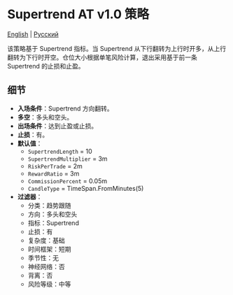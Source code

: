 # Supertrend AT v1.0 策略
[English](README.md) | [Русский](README_ru.md)

该策略基于 Supertrend 指标。当 Supertrend 从下行翻转为上行时开多，从上行翻转为下行时开空。仓位大小根据单笔风险计算，退出采用基于前一条 Supertrend 的止损和止盈。

## 细节

- **入场条件**：Supertrend 方向翻转。
- **多空**：多头和空头。
- **出场条件**：达到止盈或止损。
- **止损**：有。
- **默认值**：
  - `SupertrendLength` = 10
  - `SupertrendMultiplier` = 3m
  - `RiskPerTrade` = 2m
  - `RewardRatio` = 3m
  - `CommissionPercent` = 0.05m
  - `CandleType` = TimeSpan.FromMinutes(5)
- **过滤器**：
  - 分类：趋势跟随
  - 方向：多头和空头
  - 指标：Supertrend
  - 止损：有
  - 复杂度：基础
  - 时间框架：短期
  - 季节性：无
  - 神经网络：否
  - 背离：否
  - 风险等级：中等
